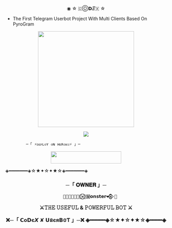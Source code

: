 

<p align="center">◉ ☆ 🇨Ⓞ𝗗𝜩🇽 ☆ </p>

- The First Telegram Userbot Project With Multi Clients Based On PyroGram

<p align="center"><a href="https://t.me/Monster_Bot_Store"><img src="https://graph.org/file/a5b4f18770caacd1cdc7c.jpg" width="300"></a></p>
<p align="center">
    <a href="https://www.python.org/" alt="made-with-python"> <img src="https://img.shields.io/badge/Made%20with-Python-black.svg?style=flat-square&logo=python&logoColor=blue&color=red" /></a>
            
             ─「 ⚡ᴅᴇᴩʟᴏʏ ᴏɴ ʜᴇʀᴏᴋᴜ⚡ 」─

<p align="center"><a href="http://dashboard.heroku.com/new?template=https://github.com/MrHacker5575/CoDeX-U-Bot2.5"> <img src="https://img.shields.io/badge/Deploy%20On%20Heroku-pink?style=for-the-badge&logo=heroku" width="220" height="38.45"/></a></p>

 ◈━━━━━━━◈☆★✦☆✦★☆◈━━━━━━━◈ 
 <h3 align="center"> 
     ─「 𝐎𝐖𝐍𝐄𝐑 」─ 
  
       𝐈𝛕ᷟ͢𝚣⃪ꙴ𐎓⃝🌺🇲𝗼𝗻𝘀𝘁𝗲𝗿❤‍🔥⃟⃚⃐ 🌿
  
 ⚔️𝚃𝙷𝙴 𝚄𝚂𝙴𝙵𝚄𝙻 & 𝙿𝙾𝚆𝙴𝚁𝙵𝚄𝙻 𝙱𝙾𝚃 ⚔️  
  
 ❌─「 𝗖ο𝗗є𝙓 ✘ 𝗨នєя𝗕០Ƭ 」─❌</b> ◈━━━━━◈☆★✦☆✦★☆◈━━━━◈ 
